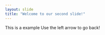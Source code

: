 ```yaml
---
layout: slide
title: "Welcome to our second slide!"
---
```

This is a example
Use the left arrow to go back!

